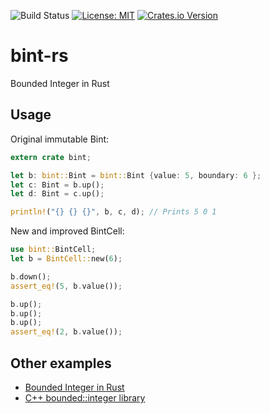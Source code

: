 ![Build Status](https://github.com/electronicpanopticon/bint-rs/actions/workflows/CI.yaml/badge.svg)
[![License: MIT](https://img.shields.io/badge/license-MIT-blue?style=flat-square)](LICENSE)
[![Crates.io Version](https://img.shields.io/crates/v/bint.svg)](https://crates.io/crates/bint)

# bint-rs

Bounded Integer in Rust

## Usage

Original immutable Bint:

```rust
extern crate bint;

let b: bint::Bint = bint::Bint {value: 5, boundary: 6 };
let c: Bint = b.up();
let d: Bint = c.up();

println!("{} {} {}", b, c, d); // Prints 5 0 1
```

New and improved BintCell:

```rust
use bint::BintCell;
let b = BintCell::new(6);

b.down();
assert_eq!(5, b.value());

b.up();
b.up();
b.up();
assert_eq!(2, b.value());
```

## Other examples
* [Bounded Integer in Rust](https://github.com/programble/bounded-integer)
* [C++ bounded::integer library](http://doublewise.net/c++/bounded/)
